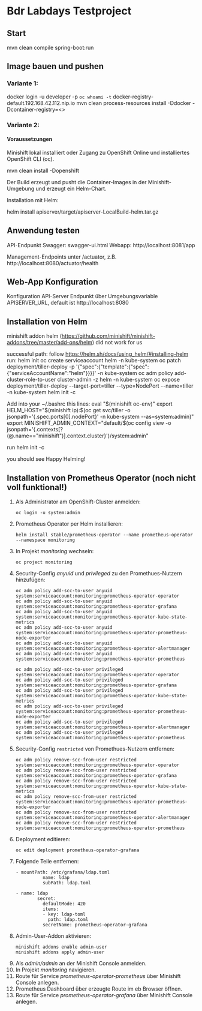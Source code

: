 # Bdr Labdays Testproject

## Start
mvn clean compile spring-boot:run

## Image bauen und pushen 

### Variante 1:
docker login -u developer -p `oc whoami -t` docker-registry-default.192.168.42.112.nip.io
mvn clean process-resources install -Ddocker -Dcontainer-registry=<<container-registry>>

### Variante 2:
#### Voraussetzungen
Minishift lokal installiert oder
Zugang zu OpenShift Online und installiertes OpenShift CLI (oc).

mvn clean install -Dopenshift

Der Build erzeugt und pusht die Container-Images in der Minishift-Umgebung und erzeugt ein Helm-Chart.

Installation mit Helm:

helm install apiserver/target/apiserver-LocalBuild-helm.tar.gz

## Anwendung testen
API-Endpunkt Swagger: swagger-ui.html
Webapp: http://localhost:8081/app

Management-Endpoints unter /actuator, z.B. http://localhost:8080/actuator/health

## Web-App Konfiguration
Konfiguration API-Server Endpunkt über Umgebungsvariable APISERVER_URL, default ist http://localhost:8080


## Installation von Helm

minishift addon helm (https://github.com/minishift/minishift-addons/tree/master/add-ons/helm) did not work for us

successful path:
follow https://helm.sh/docs/using_helm/#installing-helm
run:
helm init
oc create serviceaccount helm -n kube-system
oc patch deployment/tiller-deploy -p '{"spec":{"template":{"spec":{"serviceAccountName":"helm"}}}}' -n kube-system
oc adm policy add-cluster-role-to-user cluster-admin -z helm -n kube-system
oc expose deployment/tiller-deploy --target-port=tiller --type=NodePort --name=tiller -n kube-system
helm init -c

Add into your ~/.bashrc this lines:
eval "$(minishift oc-env)"
export HELM_HOST="$(minishift ip):$(oc get svc/tiller -o jsonpath='{.spec.ports[0].nodePort}' -n kube-system --as=system:admin)"
export MINISHIFT_ADMIN_CONTEXT="default/$(oc config view -o jsonpath='{.contexts[?(@.name=="minishift")].context.cluster}')/system:admin"

run helm init -c

you should see Happy Helming!

## Installation von Prometheus Operator (noch nicht voll funktional!)

1. Als Administrator am OpenShift-Cluster anmelden:
    ````
    oc login -u system:admin
    ````
1. Prometheus Operator per Helm installieren:
    ````
    helm install stable/prometheus-operator --name prometheus-operator --namespace monitoring
    ````
1. In Projekt _monitoring_ wechseln:
    ````
    oc project monitoring
    ````
1. Security-Config _anyuid_ und _privileged_ zu den Promethues-Nutzern hinzufügen:
    ````
    oc adm policy add-scc-to-user anyuid system:serviceaccount:monitoring:prometheus-operator-operator
    oc adm policy add-scc-to-user anyuid system:serviceaccount:monitoring:prometheus-operator-grafana
    oc adm policy add-scc-to-user anyuid system:serviceaccount:monitoring:prometheus-operator-kube-state-metrics
    oc adm policy add-scc-to-user anyuid system:serviceaccount:monitoring:prometheus-operator-prometheus-node-exporter
    oc adm policy add-scc-to-user anyuid system:serviceaccount:monitoring:prometheus-operator-alertmanager
    oc adm policy add-scc-to-user anyuid system:serviceaccount:monitoring:prometheus-operator-prometheus
    
    oc adm policy add-scc-to-user privileged system:serviceaccount:monitoring:prometheus-operator-operator
    oc adm policy add-scc-to-user privileged system:serviceaccount:monitoring:prometheus-operator-grafana
    oc adm policy add-scc-to-user privileged system:serviceaccount:monitoring:prometheus-operator-kube-state-metrics
    oc adm policy add-scc-to-user privileged system:serviceaccount:monitoring:prometheus-operator-prometheus-node-exporter
    oc adm policy add-scc-to-user privileged system:serviceaccount:monitoring:prometheus-operator-alertmanager
    oc adm policy add-scc-to-user privileged system:serviceaccount:monitoring:prometheus-operator-prometheus
    ````
1. Security-Config `restricted` von Promethues-Nutzern entfernen:
    ````
    oc adm policy remove-scc-from-user restricted system:serviceaccount:monitoring:prometheus-operator-operator
    oc adm policy remove-scc-from-user restricted system:serviceaccount:monitoring:prometheus-operator-grafana
    oc adm policy remove-scc-from-user restricted system:serviceaccount:monitoring:prometheus-operator-kube-state-metrics
    oc adm policy remove-scc-from-user restricted system:serviceaccount:monitoring:prometheus-operator-prometheus-node-exporter
    oc adm policy remove-scc-from-user restricted system:serviceaccount:monitoring:prometheus-operator-alertmanager
    oc adm policy remove-scc-from-user restricted system:serviceaccount:monitoring:prometheus-operator-prometheus
    ````
1. Deployment editieren:
    ````
    oc edit deployment prometheus-operator-grafana
    ````
1. Folgende Teile entfernen:
    ````
    - mountPath: /etc/grafana/ldap.toml
              name: ldap
              subPath: ldap.toml
    
    - name: ldap
            secret:
              defaultMode: 420
              items:
              - key: ldap-toml
                path: ldap.toml
              secretName: prometheus-operator-grafana
    ````
1. Admin-User-Addon aktivieren:
    ````
    minishift addons enable admin-user
    minishift addons apply admin-user
    ````
1. Als _admin/admin_ an der Minishift Console anmelden.
1. In Projekt _monitoring_ navigieren.
1. Route für Service _prometheus-operator-prometheus_ über Minishift Console anlegen.
1. Prometheus Dashboard über erzeugte Route im eb Browser öffnen.
1. Route für Service _prometheus-operator-grafana_ über Minishift Console anlegen.